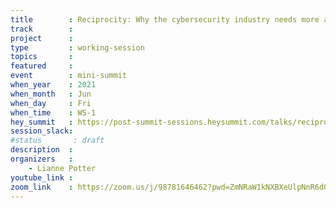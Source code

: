 ```yaml
---
title        : Reciprocity: Why the cybersecurity industry needs more anthropologists
track        : 
project      : 
type         : working-session
topics       :
featured     :
event        : mini-summit
when_year    : 2021
when_month   : Jun
when_day     : Fri
when_time    : WS-1
hey_summit   : https://post-summit-sessions.heysummit.com/talks/reciprocity-why-the-cybersecurity-industry-needs-more-anthropologists/
session_slack:
#status       : draft
description  :
organizers   :
    - Lianne Potter
youtube_link :
zoom_link    : https://zoom.us/j/98781646462?pwd=ZmNRaW1kNXBXeUlpNnR6d0lFbjZvZz09
---
```

